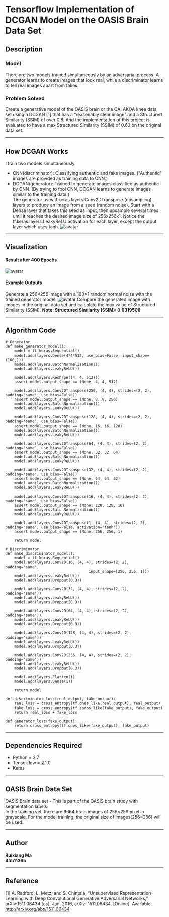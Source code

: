 #  **Tensorflow Implementation of DCGAN Model on the OASIS Brain Data Set**

## Description
### Model
There are two models trained simultaneously by an adversarial process. A generator learns to create images that look real, while a discriminator learns to tell real images apart from fakes.
### Problem Solved
Create a generative model of the OASIS brain or the OAI AKOA knee data set using a DCGAN [1] that
has a “reasonably clear image” and a Structured Similarity (SSIM) of over 0.6. And the implementation of this project is evaluated to have a max Structured Similarity (SSIM) of 0.63 on the original data set.
___
## How DCGAN Works
I train two models simultaneously.
- CNN(discriminator): Classifying authentic and fake images.
("Authentic" images are provided as training data to CNN.)
- DCGAN(generator): Trained to generate images classified as authentic by CNN. 
(By trying to fool CNN, DCGAN learns to generate images similar to the training data.)<br/>The generator uses tf.keras.layers.Conv2DTranspose (upsampling) layers to produce an image from a seed (random noise). Start with a Dense layer that takes this seed as input, then upsample several times until it reaches the desired image size of 256x256x1. Notice the tf.keras.layers.LeakyReLU activation for each layer, except the output layer which uses tanh.
![avatar](/image/DCGAN_ref.png)
---
## Visualization
#### Result after 400 Epochs
![avatar](/image/example_output.png)
#### Example Outputs
Generate a 256$\times$256 image with a 100$\times$1 random normal noise with the trained generator model. 
![avatar](/image/generated_example.png)
Compare the generated image with images in the original data set and calculate the max value of Structured Similarity (SSIM).
**Note: Structured Similarity (SSIM): 0.6319508**
___
## Algorithm Code
```
# Generator
def make_generator_model():
    model = tf.keras.Sequential()
    model.add(layers.Dense(4*4*512, use_bias=False, input_shape=(100,)))
    model.add(layers.BatchNormalization())
    model.add(layers.LeakyReLU())

    model.add(layers.Reshape((4, 4, 512)))
    assert model.output_shape == (None, 4, 4, 512)

    model.add(layers.Conv2DTranspose(256, (4, 4), strides=(2, 2), padding='same', use_bias=False))
    assert model.output_shape == (None, 8, 8, 256)
    model.add(layers.BatchNormalization())
    model.add(layers.LeakyReLU())
    
    model.add(layers.Conv2DTranspose(128, (4, 4), strides=(2, 2), padding='same', use_bias=False))
    assert model.output_shape == (None, 16, 16, 128)
    model.add(layers.BatchNormalization())
    model.add(layers.LeakyReLU())

    model.add(layers.Conv2DTranspose(64, (4, 4), strides=(2, 2), padding='same', use_bias=False))
    assert model.output_shape == (None, 32, 32, 64)
    model.add(layers.BatchNormalization())
    model.add(layers.LeakyReLU())
    
    model.add(layers.Conv2DTranspose(32, (4, 4), strides=(2, 2), padding='same', use_bias=False))
    assert model.output_shape == (None, 64, 64, 32)
    model.add(layers.BatchNormalization())
    model.add(layers.LeakyReLU())
    
    model.add(layers.Conv2DTranspose(16, (4, 4), strides=(2, 2), padding='same', use_bias=False))
    assert model.output_shape == (None, 128, 128, 16)
    model.add(layers.BatchNormalization())
    model.add(layers.LeakyReLU())
    
    model.add(layers.Conv2DTranspose(1, (4, 4), strides=(2, 2), padding='same', use_bias=False, activation='tanh'))
    assert model.output_shape == (None, 256, 256, 1)

    return model

# Discriminator
def make_discriminator_model():
    model = tf.keras.Sequential()
    model.add(layers.Conv2D(16, (4, 4), strides=(2, 2), padding='same',
                                     input_shape=[256, 256, 1]))
    model.add(layers.LeakyReLU())
    model.add(layers.Dropout(0.3))

    model.add(layers.Conv2D(32, (4, 4), strides=(2, 2), padding='same'))
    model.add(layers.LeakyReLU())
    model.add(layers.Dropout(0.3))

    model.add(layers.Conv2D(64, (4, 4), strides=(2, 2), padding='same'))
    model.add(layers.LeakyReLU())
    model.add(layers.Dropout(0.3))
    
    model.add(layers.Conv2D(128, (4, 4), strides=(2, 2), padding='same'))
    model.add(layers.LeakyReLU())
    model.add(layers.Dropout(0.3))
    
    model.add(layers.Conv2D(256, (4, 4), strides=(2, 2), padding='same'))
    model.add(layers.LeakyReLU())
    model.add(layers.Dropout(0.3))
    
    model.add(layers.Flatten())
    model.add(layers.Dense(1))

    return model

def discriminator_loss(real_output, fake_output):
    real_loss = cross_entropy(tf.ones_like(real_output), real_output)
    fake_loss = cross_entropy(tf.zeros_like(fake_output), fake_output)
    return real_loss + fake_loss

def generator_loss(fake_output):
    return cross_entropy(tf.ones_like(fake_output), fake_output)
```
___
## Dependencies Required
- Python = 3.7
- Tensorflow = 2.1.0
- Keras
___
## OASIS Brain Data Set
OASIS Brain data set - This is part of the OASIS brain study with segmentation labels.<br/>In the training set, there are 9664 brain images of 256$\times$256 pixel in grayscale. For the model training, the original size of images(256$\times$256) will be used.
___
## Author
**Ruixiang Ma<br/>45511365**
___
## Reference
[1] A. Radford, L. Metz, and S. Chintala, “Unsupervised Representation Learning with Deep Convolutional Generative Adversarial Networks,” arXiv:1511.06434 [cs], Jan. 2016, arXiv: 1511.06434. [Online]. Available: http://arxiv.org/abs/1511.06434
